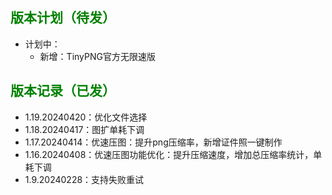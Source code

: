 
## <font color=green>版本计划（待发）</font>

- 计划中：
  - 新增：TinyPNG官方无限速版


## <font color=green>版本记录（已发）</font>

- 1.19.20240420：优化文件选择
- 1.18.20240417：图扩单耗下调
- 1.17.20240414：优速压图：提升png压缩率，新增证件照一键制作
- 1.16.20240408：优速压图功能优化：提升压缩速度，增加总压缩率统计，单耗下调
- 1.9.20240228：支持失败重试

